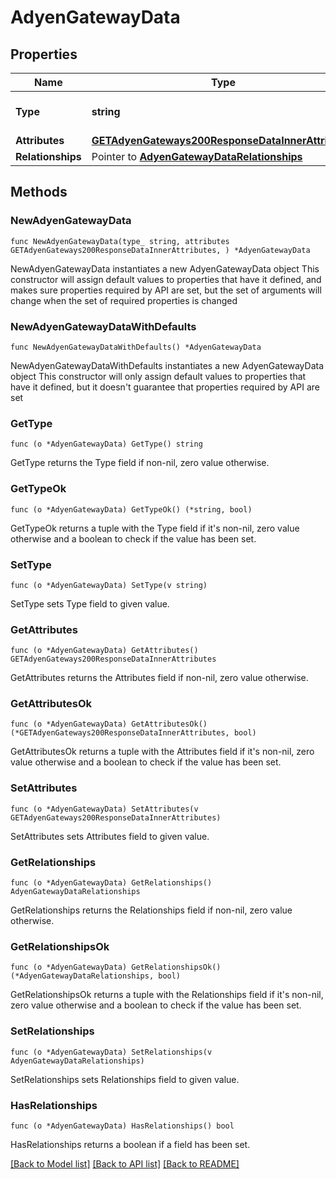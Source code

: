 # AdyenGatewayData

## Properties

Name | Type | Description | Notes
------------ | ------------- | ------------- | -------------
**Type** | **string** | The resource&#39;s type | [default to "adyen_gateways"]
**Attributes** | [**GETAdyenGateways200ResponseDataInnerAttributes**](GETAdyenGateways200ResponseDataInnerAttributes.md) |  | 
**Relationships** | Pointer to [**AdyenGatewayDataRelationships**](AdyenGatewayDataRelationships.md) |  | [optional] 

## Methods

### NewAdyenGatewayData

`func NewAdyenGatewayData(type_ string, attributes GETAdyenGateways200ResponseDataInnerAttributes, ) *AdyenGatewayData`

NewAdyenGatewayData instantiates a new AdyenGatewayData object
This constructor will assign default values to properties that have it defined,
and makes sure properties required by API are set, but the set of arguments
will change when the set of required properties is changed

### NewAdyenGatewayDataWithDefaults

`func NewAdyenGatewayDataWithDefaults() *AdyenGatewayData`

NewAdyenGatewayDataWithDefaults instantiates a new AdyenGatewayData object
This constructor will only assign default values to properties that have it defined,
but it doesn't guarantee that properties required by API are set

### GetType

`func (o *AdyenGatewayData) GetType() string`

GetType returns the Type field if non-nil, zero value otherwise.

### GetTypeOk

`func (o *AdyenGatewayData) GetTypeOk() (*string, bool)`

GetTypeOk returns a tuple with the Type field if it's non-nil, zero value otherwise
and a boolean to check if the value has been set.

### SetType

`func (o *AdyenGatewayData) SetType(v string)`

SetType sets Type field to given value.


### GetAttributes

`func (o *AdyenGatewayData) GetAttributes() GETAdyenGateways200ResponseDataInnerAttributes`

GetAttributes returns the Attributes field if non-nil, zero value otherwise.

### GetAttributesOk

`func (o *AdyenGatewayData) GetAttributesOk() (*GETAdyenGateways200ResponseDataInnerAttributes, bool)`

GetAttributesOk returns a tuple with the Attributes field if it's non-nil, zero value otherwise
and a boolean to check if the value has been set.

### SetAttributes

`func (o *AdyenGatewayData) SetAttributes(v GETAdyenGateways200ResponseDataInnerAttributes)`

SetAttributes sets Attributes field to given value.


### GetRelationships

`func (o *AdyenGatewayData) GetRelationships() AdyenGatewayDataRelationships`

GetRelationships returns the Relationships field if non-nil, zero value otherwise.

### GetRelationshipsOk

`func (o *AdyenGatewayData) GetRelationshipsOk() (*AdyenGatewayDataRelationships, bool)`

GetRelationshipsOk returns a tuple with the Relationships field if it's non-nil, zero value otherwise
and a boolean to check if the value has been set.

### SetRelationships

`func (o *AdyenGatewayData) SetRelationships(v AdyenGatewayDataRelationships)`

SetRelationships sets Relationships field to given value.

### HasRelationships

`func (o *AdyenGatewayData) HasRelationships() bool`

HasRelationships returns a boolean if a field has been set.


[[Back to Model list]](../README.md#documentation-for-models) [[Back to API list]](../README.md#documentation-for-api-endpoints) [[Back to README]](../README.md)



